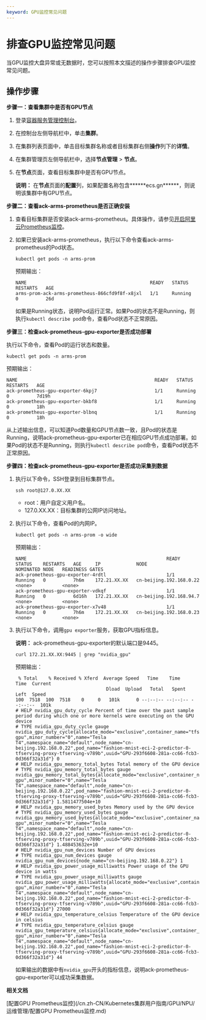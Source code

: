 ```yaml
---
keyword: GPU监控常见问题
---
```


# 排查GPU监控常见问题

当GPU监控大盘异常或无数据时，您可以按照本文描述的操作步骤排查GPU监控常见问题。

## 操作步骤

**步骤一：查看集群中是否有GPU节点**

1.  登录[容器服务管理控制台](https://cs.console.aliyun.com)。

2.  在控制台左侧导航栏中，单击**集群**。

3.  在集群列表页面中，单击目标集群名称或者目标集群右侧**操作**列下的**详情**。

4.  在集群管理页左侧导航栏中，选择**节点管理** \> **节点**。

5.  在**节点**页面，查看目标集群中是否有GPU节点。

    **说明：** 在**节点**页面的**配置**列，如果配置名称包含**\*\*\*\*ecs.gn\*\*\*\***，则说明该集群中有GPU节点。


**步骤二：查看ack-arms-prometheus是否正确安装**

1.  查看目标集群是否安装ack-arms-prometheus。具体操作，请参见[开启阿里云Prometheus监控](/cn.zh-CN/Kubernetes集群用户指南/可观测性/监控管理/阿里云Prometheus监控.md)。

2.  如果已安装ack-arms-prometheus，执行以下命令查看ack-arms-prometheus的Pod状态。

    ```
    kubectl get pods -n arms-prom
    ```

    预期输出：

    ```
    NAME                                             READY   STATUS    RESTARTS   AGE
    arms-prom-ack-arms-prometheus-866cfd9f8f-x8jxl   1/1     Running   0          26d
    ```

    如果是Running状态，说明Pod运行正常。如果Pod的状态不是Running，则执行`kubectl describe pod`命令，查看Pod状态不正常原因。


**步骤三：检查ack-prometheus-gpu-exporter是否成功部署**

执行以下命令，查看Pod的运行状态和数量。

```
kubectl get pods -n arms-prom
```

预期输出：

```
NAME                                                  READY   STATUS    RESTARTS   AGE
ack-prometheus-gpu-exporter-6kpj7                     1/1     Running   0          7d19h
ack-prometheus-gpu-exporter-bkbf8                     1/1     Running   0          18h
ack-prometheus-gpu-exporter-blbnq                     1/1     Running   0          18h
```

从上述输出信息，可以知道Pod数量和GPU节点数一致，且Pod的状态是Running，说明ack-prometheus-gpu-exporter已在相应GPU节点成功部署。如果Pod的状态不是Running，则执行`kubectl describe pod`命令，查看Pod状态不正常原因。

**步骤四：检查ack-prometheus-gpu-exporter是否成功采集到数据**

1.  执行以下命令，SSH登录到目标集群节点。

    ```
    ssh root@127.0.XX.XX
    ```

    -   root：用户自定义用户名。
    -   127.0.XX.XX：目标集群的公网IP访问地址。
2.  执行以下命令，查看Pod的内网IP。

    ```
    kubectl get pods -n arms-prom -o wide
    ```

    预期输出：

    ```
    NAME                                                   READY   STATUS    RESTARTS   AGE     IP             NODE                      NOMINATED NODE   READINESS GATES
    ack-prometheus-gpu-exporter-4rdtl                      1/1     Running   0          7h6m    172.21.XX.XX   cn-beijing.192.168.0.22   <none>           <none>
    ack-prometheus-gpu-exporter-vdkqf                      1/1     Running   0          6d16h   172.21.XX.XX   cn-beijing.192.168.94.7   <none>           <none>
    ack-prometheus-gpu-exporter-x7v48                      1/1     Running   0          7h6m    172.21.XX.XX   cn-beijing.192.168.0.23   <none>           <none>
    ```

3.  执行以下命令，调用`gpu exporter`服务，获取GPU指标信息。

    **说明：** ack-prometheus-gpu-exporter的默认端口是9445。

    ```
    curl 172.21.XX.XX:9445 | grep "nvidia_gpu"
    ```

    预期输出：

    ```
     % Total    % Received % Xferd  Average Speed   Time    Time     Time  Current
                                     Dload  Upload   Total   Spent    Left  Speed
    100  7518  100  7518    0     0   101k      0 --:--:-- --:--:-- --:--:--  101k
    # HELP nvidia_gpu_duty_cycle Percent of time over the past sample period during which one or more kernels were executing on the GPU device
    # TYPE nvidia_gpu_duty_cycle gauge
    nvidia_gpu_duty_cycle{allocate_mode="exclusive",container_name="tfserving-gpu",minor_number="0",name="Tesla T4",namespace_name="default",node_name="cn-beijing.192.168.0.22",pod_name="fashion-mnist-eci-2-predictor-0-tfserving-proxy-tfserving-v789b",uuid="GPU-293f6608-281a-cc66-fcb3-0d366f32a31d"} 0
    # HELP nvidia_gpu_memory_total_bytes Total memory of the GPU device
    # TYPE nvidia_gpu_memory_total_bytes gauge
    nvidia_gpu_memory_total_bytes{allocate_mode="exclusive",container_name="tfserving-gpu",minor_number="0",name="Tesla T4",namespace_name="default",node_name="cn-beijing.192.168.0.22",pod_name="fashion-mnist-eci-2-predictor-0-tfserving-proxy-tfserving-v789b",uuid="GPU-293f6608-281a-cc66-fcb3-0d366f32a31d"} 1.5811477504e+10
    # HELP nvidia_gpu_memory_used_bytes Memory used by the GPU device
    # TYPE nvidia_gpu_memory_used_bytes gauge
    nvidia_gpu_memory_used_bytes{allocate_mode="exclusive",container_name="tfserving-gpu",minor_number="0",name="Tesla T4",namespace_name="default",node_name="cn-beijing.192.168.0.22",pod_name="fashion-mnist-eci-2-predictor-0-tfserving-proxy-tfserving-v789b",uuid="GPU-293f6608-281a-cc66-fcb3-0d366f32a31d"} 1.488453632e+10
    # HELP nvidia_gpu_num_devices Number of GPU devices
    # TYPE nvidia_gpu_num_devices gauge
    nvidia_gpu_num_devices{node_name="cn-beijing.192.168.0.22"} 1
    # HELP nvidia_gpu_power_usage_milliwatts Power usage of the GPU device in watts
    # TYPE nvidia_gpu_power_usage_milliwatts gauge
    nvidia_gpu_power_usage_milliwatts{allocate_mode="exclusive",container_name="tfserving-gpu",minor_number="0",name="Tesla T4",namespace_name="default",node_name="cn-beijing.192.168.0.22",pod_name="fashion-mnist-eci-2-predictor-0-tfserving-proxy-tfserving-v789b",uuid="GPU-293f6608-281a-cc66-fcb3-0d366f32a31d"} 27000
    # HELP nvidia_gpu_temperature_celsius Temperature of the GPU device in celsius
    # TYPE nvidia_gpu_temperature_celsius gauge
    nvidia_gpu_temperature_celsius{allocate_mode="exclusive",container_name="tfserving-gpu",minor_number="0",name="Tesla T4",namespace_name="default",node_name="cn-beijing.192.168.0.22",pod_name="fashion-mnist-eci-2-predictor-0-tfserving-proxy-tfserving-v789b",uuid="GPU-293f6608-281a-cc66-fcb3-0d366f32a31d"} 44
    ```

    如果输出的数据中有`nvidia_gpu`开头的指标信息，说明ack-prometheus-gpu-exporter可以成功采集数据。


**相关文档**  


[配置GPU Prometheus监控](/cn.zh-CN/Kubernetes集群用户指南/GPU/NPU/运维管理/配置GPU Prometheus监控.md)

